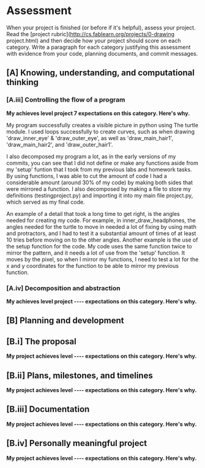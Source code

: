 # Assessment

When your project is finished (or before if it's helpful), assess your project. Read the [project rubric](http://cs.fablearn.org/projects/0-drawing project.html) and then decide how your project should score on each category. Write a paragraph for each category justifying this assessment with evidence from your code, planning documents, and commit messages.

## [A] Knowing, understanding, and computational thinking
### [A.iii] Controlling the flow of a program
**My achieves level project 7 expectations on this category. Here's why.**

My program successfully creates a visible picture in python using The turtle module. I used loops successfully to create curves, such as when drawing 'draw_inner_eye' & 'draw_outer_eye', as well as 'draw_main_hair1', 'draw_main_hair2', and 'draw_outer_hair1'.

I also decomposed my program a lot, as in the early versions of my commits, you can see that I did not define or make any functions aside from my 'setup' funtion that I took from my previous labs and homework tasks. By using functions, I was able to cut the amount of code I had a considerable amount (around 30% of my code) by making both sides that were mirrored a function.
I also decomposed by making a file to store my definitions (testingproject.py) and importing it into my main file project.py, which served as my final code.

An example of a detail that took a long time to get right, is the angles needed for creating my code. For example, in  inner_draw_headphones, the angles needed for the turtle to move in needed a lot of fixing by using math and protractors, and I had to test it a substantial amount of times of at least 10 tries before moving on to the other angles.
Another example is the use of the setup function for the code. My code uses the same function twice to mirror the pattern, and it needs a lot of use from the 'setup' function. It moves by the pixel, so when I mirror my functions, I need to test a lot for the x and y coordinates for the function to be able to mirror my previous function.

### [A.iv] Decomposition and abstraction
**My achieves level project ---- expectations on this category. Here's why.**

## [B] Planning and development

## [B.i] The proposal
**My project achieves level ---- expectations on this category. Here's why.**

## [B.ii] Plans, milestones, and timelines
**My project achieves level ---- expectations on this category. Here's why.**

## [B.iii] Documentation
**My project achieves level ---- expectations on this category. Here's why.**

## [B.iv] Personally meaningful project
**My project achieves level ---- expectations on this category. Here's why.**

